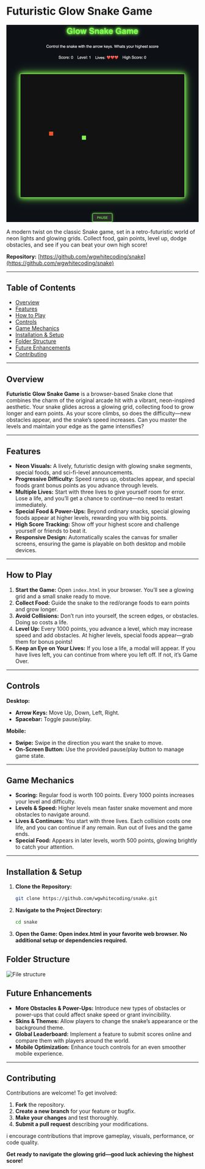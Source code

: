 # Futuristic Glow Snake Game

![Futuristic Glow Snake Game](assets/images/snake.png)

A modern twist on the classic Snake game, set in a retro-futuristic world of neon lights and glowing grids. Collect food, gain points, level up, dodge obstacles, and see if you can beat your own high score!

**Repository:** [https://github.com/wgwhitecoding/snake](https://github.com/wgwhitecoding/snake)

---

## Table of Contents
- [Overview](#overview)
- [Features](#features)
- [How to Play](#how-to-play)
- [Controls](#controls)
- [Game Mechanics](#game-mechanics)
- [Installation & Setup](#installation--setup)
- [Folder Structure](#folder-structure)
- [Future Enhancements](#future-enhancements)
- [Contributing](#contributing)

---

## Overview

**Futuristic Glow Snake Game** is a browser-based Snake clone that combines the charm of the original arcade hit with a vibrant, neon-inspired aesthetic. Your snake glides across a glowing grid, collecting food to grow longer and earn points. As your score climbs, so does the difficulty—new obstacles appear, and the snake’s speed increases. Can you master the levels and maintain your edge as the game intensifies?

---

## Features

- **Neon Visuals:** A lively, futuristic design with glowing snake segments, special foods, and sci-fi-level announcements.
- **Progressive Difficulty:** Speed ramps up, obstacles appear, and special foods grant bonus points as you advance through levels.
- **Multiple Lives:** Start with three lives to give yourself room for error. Lose a life, and you’ll get a chance to continue—no need to restart immediately.
- **Special Food & Power-Ups:** Beyond ordinary snacks, special glowing foods appear at higher levels, rewarding you with big points.
- **High Score Tracking:** Show off your highest score and challenge yourself or friends to beat it.
- **Responsive Design:** Automatically scales the canvas for smaller screens, ensuring the game is playable on both desktop and mobile devices.

---

## How to Play

1. **Start the Game:** Open `index.html` in your browser. You’ll see a glowing grid and a small snake ready to move.
2. **Collect Food:** Guide the snake to the red/orange foods to earn points and grow longer.
3. **Avoid Collisions:** Don’t run into yourself, the screen edges, or obstacles. Doing so costs a life.
4. **Level Up:** Every 1000 points, you advance a level, which may increase speed and add obstacles. At higher levels, special foods appear—grab them for bonus points!
5. **Keep an Eye on Your Lives:** If you lose a life, a modal will appear. If you have lives left, you can continue from where you left off. If not, it’s Game Over.

---

## Controls

**Desktop:**
- **Arrow Keys:** Move Up, Down, Left, Right.
- **Spacebar:** Toggle pause/play.

**Mobile:**
- **Swipe:** Swipe in the direction you want the snake to move.
- **On-Screen Button:** Use the provided pause/play button to manage game state.

---

## Game Mechanics

- **Scoring:** Regular food is worth 100 points. Every 1000 points increases your level and difficulty.
- **Levels & Speed:** Higher levels mean faster snake movement and more obstacles to navigate around.
- **Lives & Continues:** You start with three lives. Each collision costs one life, and you can continue if any remain. Run out of lives and the game ends.
- **Special Food:** Appears in later levels, worth 500 points, glowing brightly to catch your attention.

---

## Installation & Setup

1. **Clone the Repository:**
   ```bash
   git clone https://github.com/wgwhitecoding/snake.git

2. **Navigate to the Project Directory:**
    ```bash
    cd snake

3. **Open the Game: Open index.html in your favorite web browser. No additional setup or dependencies required.**

## Folder Structure
![File structure](assets/images/File-Structure.png)

## Future Enhancements

- **More Obstacles & Power-Ups:** Introduce new types of obstacles or power-ups that could affect snake speed or grant invincibility.
- **Skins & Themes:** Allow players to change the snake’s appearance or the background theme.
- **Global Leaderboard:** Implement a feature to submit scores online and compare them with players around the world.
- **Mobile Optimization:** Enhance touch controls for an even smoother mobile experience.

---

## Contributing

Contributions are welcome! To get involved:

1. **Fork** the repository.
2. **Create a new branch** for your feature or bugfix.
3. **Make your changes** and test thoroughly.
4. **Submit a pull request** describing your modifications.

i encourage contributions that improve gameplay, visuals, performance, or code quality.



**Get ready to navigate the glowing grid—good luck achieving the highest score!**
